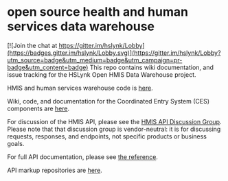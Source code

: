 open source health and human services data warehouse
===========

[![Join the chat at https://gitter.im/hslynk/Lobby](https://badges.gitter.im/hslynk/Lobby.svg)](https://gitter.im/hslynk/Lobby?utm_source=badge&utm_medium=badge&utm_campaign=pr-badge&utm_content=badge)
This repo contains wiki documentation, and issue tracking for the HSLynk Open HMIS Data Warehouse project.  

HMIS and human services warehouse code is [here](https://github.com/servinglynk/hmis-lynk-open-source).

Wiki, code, and documentation for the Coordinated Entry System (CES) components are [here](https://github.com/hserv/coordinated-entry).

For discussion of the HMIS API, please see the [HMIS API Discussion Group](https://groups.google.com/forum/#!forum/hmis-api).  Please note that that discussion group is vendor-neutral: it is for discussing requests, responses, and endpoints, not specific products or business goals.

For full API documentation, please see [the reference](https://github.com/servinglynk/hmis-lynk-open-source-docs/wiki/HSLynk-API-Documentation).

API markup repositories are [here](https://github.com/hmis-api/).
